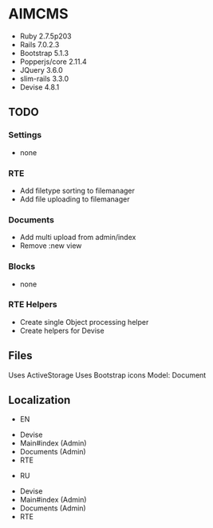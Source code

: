# AIMCMS

* Ruby 2.7.5p203
* Rails 7.0.2.3
* Bootstrap 5.1.3
* Popperjs/core 2.11.4
* JQuery 3.6.0
* slim-rails 3.3.0
* Devise 4.8.1

## TODO
### Settings
* none
### RTE
* Add filetype sorting to filemanager
* Add file uploading to filemanager
### Documents
* Add multi upload from admin/index
* Remove :new view
### Blocks
* none
### RTE Helpers
* Create single Object processing helper
* Create helpers for Devise

## Files
Uses ActiveStorage
Uses Bootstrap icons
Model: Document

## Localization
* EN
- Devise
- Main#index (Admin)
- Documents (Admin)
- RTE

* RU
- Devise
- Main#index (Admin)
- Documents (Admin)
- RTE
